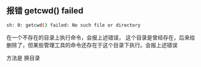 ## 报错 getcwd() failed

```sh
sh: 0: getcwd() failed: No such file or directory
```

在一个不存在的目录上执行命令，会报上述错误， 这个目录是曾经存在，后来给删除了，但某些管理工具的命令还存在于这个目录下执行。会报上述错误

方法是 换目录